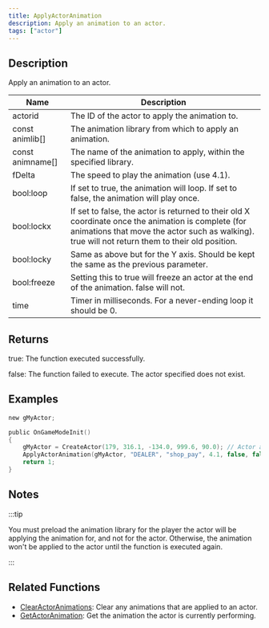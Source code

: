 ```yaml
---
title: ApplyActorAnimation
description: Apply an animation to an actor.
tags: ["actor"]
---
```


<VersionWarn version='SA-MP 0.3.7' />

## Description

Apply an animation to an actor.

| Name        | Description                                                                                                                                                                                            |
| ----------  | ------------------------------------------------------------------------------------------------------------------------------------------------------------------------------------------------------ |
| actorid     | The ID of the actor to apply the animation to.                                                                                                                                                         |
| const animlib[]   | The animation library from which to apply an animation.                                                                                                                                                |
| const animname[]  | The name of the animation to apply, within the specified library.                                                                                                                                      |
| fDelta      | The speed to play the animation (use 4.1).                                                                                                                                                             |
| bool:loop   | If set to true, the animation will loop. If set to false, the animation will play once.                                                                                                                |
| bool:lockx  | If set to false, the actor is returned to their old X coordinate once the animation is complete (for animations that move the actor such as walking). true will not return them to their old position. |
| bool:locky  | Same as above but for the Y axis. Should be kept the same as the previous parameter.                                                                                                                   |
| bool:freeze | Setting this to true will freeze an actor at the end of the animation. false will not.                                                                                                                 |
| time        | Timer in milliseconds. For a never-ending loop it should be 0.                                                                                                                                         |

## Returns

true: The function executed successfully.

false: The function failed to execute. The actor specified does not exist.

## Examples

```c
new gMyActor;

public OnGameModeInit()
{
    gMyActor = CreateActor(179, 316.1, -134.0, 999.6, 90.0); // Actor as salesperson in Ammunation
    ApplyActorAnimation(gMyActor, "DEALER", "shop_pay", 4.1, false, false, false, false, 0); // Pay anim
    return 1;
}
```

## Notes

:::tip

You must preload the animation library for the player the actor will be applying the animation for, and not for the actor. Otherwise, the animation won't be applied to the actor until the function is executed again.

:::

## Related Functions

- [ClearActorAnimations](ClearActorAnimations): Clear any animations that are applied to an actor.
- [GetActorAnimation](GetActorAnimation): Get the animation the actor is currently performing.
